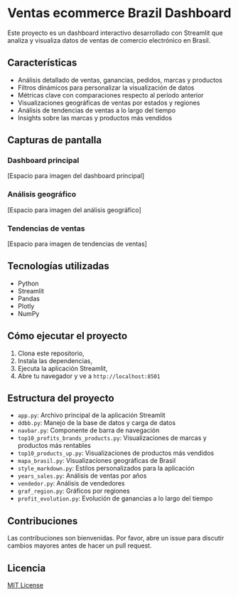# Ventas ecommerce Brazil Dashboard

Este proyecto es un dashboard interactivo desarrollado con Streamlit que analiza y visualiza datos de ventas de comercio electrónico en Brasil.

## Características

- Análisis detallado de ventas, ganancias, pedidos, marcas y productos
- Filtros dinámicos para personalizar la visualización de datos
- Métricas clave con comparaciones respecto al período anterior
- Visualizaciones geográficas de ventas por estados y regiones
- Análisis de tendencias de ventas a lo largo del tiempo
- Insights sobre las marcas y productos más vendidos

## Capturas de pantalla

### Dashboard principal
[Espacio para imagen del dashboard principal]

### Análisis geográfico
[Espacio para imagen del análisis geográfico]

### Tendencias de ventas
[Espacio para imagen de tendencias de ventas]

## Tecnologías utilizadas

- Python
- Streamlit
- Pandas
- Plotly
- NumPy

## Cómo ejecutar el proyecto

1. Clona este repositorio,
2. Instala las dependencias,
3. Ejecuta la aplicación Streamlit,
4. Abre tu navegador y ve a `http://localhost:8501`

## Estructura del proyecto

- `app.py`: Archivo principal de la aplicación Streamlit
- `ddbb.py`: Manejo de la base de datos y carga de datos
- `navbar.py`: Componente de barra de navegación
- `top10_profits_brands_products.py`: Visualizaciones de marcas y productos más rentables
- `top10_products_up.py`: Visualizaciones de productos más vendidos
- `mapa_brasil.py`: Visualizaciones geográficas de Brasil
- `style_markdown.py`: Estilos personalizados para la aplicación
- `years_sales.py`: Análisis de ventas por años
- `vendedor.py`: Análisis de vendedores
- `graf_region.py`: Gráficos por regiones
- `profit_evolution.py`: Evolución de ganancias a lo largo del tiempo

## Contribuciones

Las contribuciones son bienvenidas. Por favor, abre un issue para discutir cambios mayores antes de hacer un pull request.

## Licencia

[MIT License](https://opensource.org/licenses/MIT)